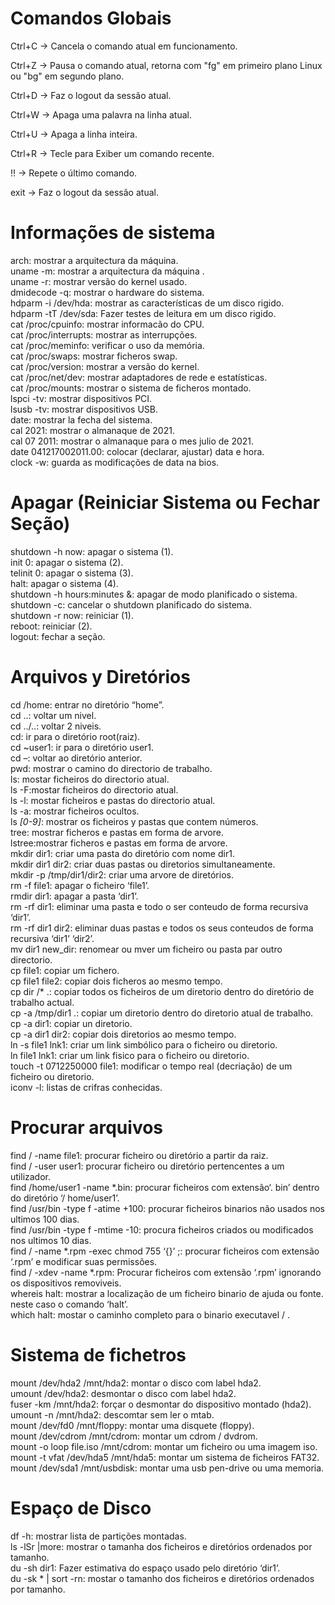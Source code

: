 # Comandos Globais

Ctrl+C -> Cancela o comando atual em funcionamento.<br>

Ctrl+Z -> Pausa o comando atual, retorna com "fg" em primeiro plano Linux ou "bg" em segundo plano.<br>

Ctrl+D -> Faz o logout da sessão atual.<br>

Ctrl+W -> Apaga uma palavra na linha atual.<br>

Ctrl+U -> Apaga a linha inteira.<br>

Ctrl+R -> Tecle para Exiber um comando recente.<br>

!! -> Repete o último comando.<br>

exit -> Faz o logout da sessão atual.<br>


# Informações de sistema

arch: mostrar a arquitectura da máquina.<br>
uname -m: mostrar a arquitectura da máquina .<br>
uname -r: mostrar versão do kernel usado.<br>
dmidecode -q: mostrar o hardware do sistema.<br>
hdparm -i /dev/hda: mostrar as características de um disco rigido.<br>
hdparm -tT /dev/sda: Fazer testes de leitura em um disco rigido.<br>
cat /proc/cpuinfo: mostrar informacão do CPU.<br>
cat /proc/interrupts: mostrar as interrupções.<br>
cat /proc/meminfo: verificar o uso da memória.<br>
cat /proc/swaps: mostrar ficheros swap.<br>
cat /proc/version: mostrar a versão do kernel.<br>
cat /proc/net/dev: mostrar adaptadores de rede e estatísticas.<br>
cat /proc/mounts: mostrar o sistema de ficheros montado.<br>
lspci -tv: mostrar dispositivos PCI.<br>
lsusb -tv: mostrar dispositivos USB.<br>
date: mostrar la fecha del sistema.<br>
cal 2021: mostrar o almanaque de 2021.<br>
cal 07 2011: mostrar o almanaque para o mes julio de 2021.<br>
date 041217002011.00: colocar (declarar, ajustar) data e hora.<br>
clock -w: guarda as modificações de data na bios.<br>

# Apagar (Reiniciar Sistema ou Fechar Seção)

shutdown -h now: apagar o sistema (1).<br>
init 0: apagar o sistema (2).<br>
telinit 0: apagar o sistema (3).<br>
halt: apagar o sistema (4).<br>
shutdown -h hours:minutes &: apagar de modo planificado o sistema.<br>
shutdown -c: cancelar o shutdown planificado do sistema.<br>
shutdown -r now: reiniciar (1).<br>
reboot: reiniciar (2).<br>
logout: fechar a seção.<br>

# Arquivos y Diretórios

cd /home: entrar no diretório “home”.<br>
cd ..: voltar um nivel.<br>
cd ../..: voltar 2 niveis.<br>
cd: ir para o diretório root(raiz).<br>
cd ~user1: ir para o diretório user1.<br>
cd –: voltar ao diretório anterior.<br>
pwd: mostrar o camino do directorio de trabalho.<br>
ls: mostar ficheiros do directorio atual.<br>
ls -F:mostar ficheiros do directorio atual.<br>
ls -l: mostar ficheiros e pastas do directorio atual.<br>
ls -a: mostrar ficheiros ocultos.<br>
ls *[0-9]*: mostrar os ficheiros y pastas que contem números.<br>
tree: mostrar ficheros e pastas em forma de arvore.<br>
lstree:mostrar ficheros e pastas em forma de arvore.<br>
mkdir dir1:  criar uma pasta do diretório com nome dir1.<br>
mkdir dir1 dir2: criar duas pastas ou diretorios simultaneamente.<br>
mkdir -p /tmp/dir1/dir2: criar uma arvore de diretórios.<br>
rm -f file1: apagar o ficheiro ‘file1’.<br>
rmdir dir1: apagar a pasta ‘dir1’.<br>
rm -rf dir1: eliminar uma pasta e todo o ser conteudo de forma recursiva ‘dir1’.<br>
rm -rf dir1 dir2: eliminar duas pastas e todos os seus conteudos de forma recursiva ‘dir1’ ‘dir2’.<br>
mv dir1 new_dir: renomear ou mver um ficheiro ou pasta par outro directorio.<br>
cp file1: copiar um fichero.<br>
cp file1 file2: copiar dois ficheros ao mesmo tempo.<br>
cp dir /* .: copiar todos os ficheiros de um diretorio dentro do diretório de trabalho actual.<br>
cp -a /tmp/dir1 .: copiar um diretorio dentro do diretorio atual de trabalho.<br>
cp -a dir1: copiar un diretorio.<br>
cp -a dir1 dir2: copiar dois diretorios ao mesmo tempo.<br>
ln -s file1 lnk1: criar um link simbólico para o ficheiro ou diretorio.<br>
ln file1 lnk1: criar um link fisico para o ficheiro ou diretorio.<br>
touch -t 0712250000 file1: modificar o tempo real (decriação) de um ficheiro ou diretorio.<br>
iconv -l: listas de crifras conhecidas.<br>


# Procurar arquivos
find / -name file1: procurar ficheiro ou diretório a partir da raiz.<br>
find / -user user1: procurar ficheiro ou diretório pertencentes a um utilizador.<br>
find /home/user1 -name *.bin: procurar ficheiros com extensão‘. bin’ dentro do diretório ‘/ home/user1’.<br>
find /usr/bin -type f -atime +100:  procurar ficheiros binarios não usados nos ultimos 100 dias.<br>
find /usr/bin -type f -mtime -10: procura ficheiros criados ou modificados nos ultimos 10 dias.<br>
find / -name *.rpm -exec chmod 755 ‘{}’ ;: procurar ficheiros com extensão ‘.rpm’ e modificar suas permissões.<br>
find / -xdev -name *.rpm: Procurar ficheiros com extensão ‘.rpm’ ignorando os dispositivos removiveis.<br>
whereis halt: mostrar a localização de um ficheiro binario de ajuda ou fonte. neste caso o comando ‘halt’.<br>
which halt: mostar o caminho completo para o binario executavel / .<br>

# Sistema de fichetros
mount /dev/hda2 /mnt/hda2: montar o disco com label hda2.<br>
umount /dev/hda2: desmontar o disco com label hda2.<br>
fuser -km /mnt/hda2: forçar o desmontar do dispositivo montado (hda2).<br>
umount -n /mnt/hda2: descomtar sem ler o mtab.<br>
mount /dev/fd0 /mnt/floppy: montar uma disquete (floppy).<br>
mount /dev/cdrom /mnt/cdrom: montar um cdrom / dvdrom.<br>
mount -o loop file.iso /mnt/cdrom: montar um ficheiro ou uma imagem iso.<br>
mount -t vfat /dev/hda5 /mnt/hda5: montar um sistema de ficheiros FAT32.<br>
mount /dev/sda1 /mnt/usbdisk: montar uma usb pen-drive ou uma memoria.<br>

# Espaço de Disco
df -h: mostrar lista de partições montadas.<br>
ls -lSr |more: mostrar o tamanha dos ficheiros e diretórios ordenados por tamanho.<br>
du -sh dir1:  Fazer estimativa do espaço usado pelo diretório ‘dir1’.<br>
du -sk * | sort -rn: mostar o tamanho dos ficheiros e diretórios ordenados por tamanho.<br>
